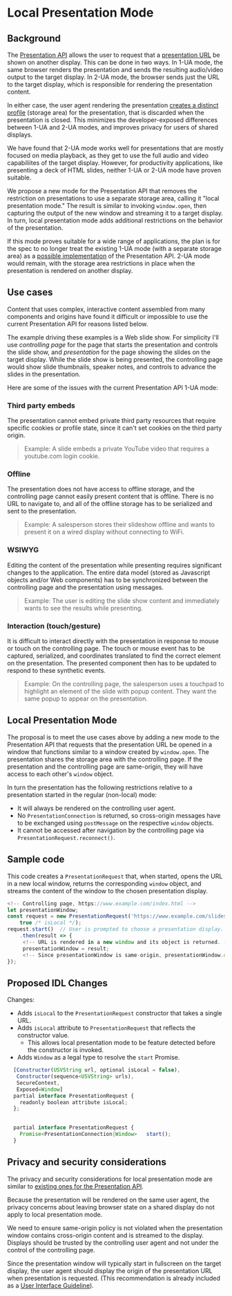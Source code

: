 # Local Presentation Mode

## Background

The [Presentation API](https://w3c.github.io/presentation-api/) allows the user
to request that a [presentation
URL](https://w3c.github.io/presentation-api/#dfn-presentation-url) be shown on
another display. This can be done in two ways.  In 1-UA mode, the same browser
renders the presentation and sends the resulting audio/video output to the
target display.  In 2-UA mode, the browser sends just the URL to the target
display, which is responsible for rendering the presentation content.

In either case, the user agent rendering the presentation [creates a distinct
profile](https://w3c.github.io/presentation-api/#creating-a-receiving-browsing-context)
(storage area) for the presentation, that is discarded when the presentation is
closed.  This minimizes the developer-exposed differences between 1-UA and 2-UA
modes, and improves privacy for users of shared displays.

We have found that 2-UA mode works well for presentations that are mostly
focused on media playback, as they get to use the full audio and video
capabiliites of the target display.  However, for productivity applications,
like presenting a deck of HTML slides, neither 1-UA or 2-UA mode have proven
suitable.

We propose a new mode for the Presentation API that removes the restriction on
presentations to use a separate storage area, calling it "local presentation
mode."  The result is similar to invoking `window.open`, then capturing the
output of the new window and streaming it to a target display.  In turn, local
presentation mode adds additional restrictions on the behavior of the
presentation.

If this mode proves suitable for a wide range of applications, the plan is for
the spec to no longer treat the existing 1-UA mode (with a separate storage
area) as a [possible
implementation](https://w3c.github.io/presentation-api/#introduction) of the
Presentation API.  2-UA mode would remain, with the storage area restrictions in
place when the presentation is rendered on another display.

## Use cases 

Content that uses complex, interactive content assembled from many components
and origins have found it difficult or impossible to use the current
Presentation API for reasons listed below.

The example driving these examples is a Web slide show.  For simplicity I'll use
_controlling page_ for the page that starts the presentation and controls the
slide show, and _presentation_ for the page showing the slides on the target
display.  While the slide show is being presented, the controlling page would
show slide thumbnails, speaker notes, and controls to advance the slides in the
presentation.

Here are some of the issues with the current Presentation API 1-UA mode:

### Third party embeds

The presentation cannot embed private third party resources that require
specific cookies or profile state, since it can't set cookies on the third party
origin.
  
> Example: A slide embeds a private YouTube video that requires a youtube.com
> login cookie.

### Offline
  
The presentation does not have access to offline storage, and the controlling page
cannot easily present content that is offline.  There is no URL to navigate to,
and all of the offline storage has to be serialized and sent to the presentation.

> Example: A salesperson stores their slideshow offline and wants to present it
> on a wired display without connecting to WiFi.

### WSIWYG

Editing the content of the presentation while presenting requires significant
changes to the application.  The entire data model (stored as Javascript objects
and/or Web components) has to be synchronized between the controlling page and
the presentation using messages.

> Example: The user is editing the slide show content and immediately wants to
> see the results while presenting. 

### Interaction (touch/gesture)

It is difficult to interact directly with the presentation in response to mouse
or touch on the controlling page.  The touch or mouse event has to be captured,
serialized, and coordinates translated to find the correct element on the
presentation.  The presented component then has to be updated to respond to
these synthetic events.

>  Example: On the controlling page, the salesperson uses a touchpad to
>  highlight an element of the slide with popup content.  They want the same
>  popup to appear on the presentation.

## Local Presentation Mode

The proposal is to meet the use cases above by adding a new mode to the
Presentation API that requests that the presentation URL be opened in a window
that functions similar to a window created by `window.open`.  The presentation
shares the storage area with the controlling page.  If the presentation and the
controlling page are same-origin, they will have access to each other's
`window` object.

In turn the presentation has the following restrictions relative to a
presentation started in the regular (non-local) mode:
  * It will always be rendered on the controlling user agent.
  * No `PresentationConnection` is returned, so cross-origin messages have to be
    exchanged using `postMessage` on the respective `window` objects.
  * It cannot be accessed after navigation by the controlling page via
    `PresentationRequest.reconnect()`.

## Sample code

This code creates a `PresentationRequest` that, when started, opens the URL in a
new local window, returns the corresponding `window` object, and streams the content
of the window to the chosen presentation display.

```javascript
<!-- Controlling page, https://www.example.com/index.html -->
let presentationWindow;
const request = new PresentationRequest('https://www.example.com/slides.html',
    true /* isLocal */);
request.start()  // User is prompted to choose a presentation display.
    .then(result => {
     <!-- URL is rendered in a new window and its object is returned. -->
     presentationWindow = result;
     <!-- Since presentationWindow is same-origin, presentationWindow.opener == this. -->
});
```

## Proposed IDL Changes

Changes:
* Adds `isLocal` to the `PresentationRequest` constructor that takes a single
  URL.
* Adds `isLocal` attribute to `PresentationRequest` that reflects the
  constructor value.
  * This allows local presentation mode to be feature detected before the
    constructor is invoked.
* Adds `Window` as a legal type to resolve the `start` Promise.


```javascript
  [Constructor(USVString url, optional isLocal = false),
   Constructor(sequence<USVString> urls),
   SecureContext,
   Exposed=Window]
  partial interface PresentationRequest {
    readonly boolean attribute isLocal;
  };
  

  partial interface PresentationRequest {
    Promise<PresentationConnection|Window>   start();
  }
```

## Privacy and security considerations

The privacy and security considerations for local presentation mode are similar
to [existing ones for the Presentation API](
https://w3c.github.io/presentation-api/#security-and-privacy-considerations).

Because the presentation will be rendered on the same user agent, the privacy
concerns about leaving browser state on a shared display do not apply to local
presentation mode.

We need to ensure same-origin policy is not violated when the presentation
window contains cross-origin content and is streamed to the display.  Displays
should be trusted by the controlling user agent and not under the control of the
controlling page.

Since the presentation window will typically start in fullscreen on the target
display, the user agent should display the origin of the presentation URL when
presentation is requested.  (This recommendation is already included as a
[User Interface Guideline](
http://127.0.0.1:8000/mfoltzgoogle/local-presentation-api/explainer.md)).
